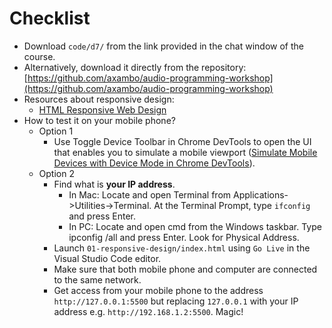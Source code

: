 # Checklist

- Download ```code/d7/``` from the link provided in the chat window of the course.
- Alternatively, download it directly from the repository: [https://github.com/axambo/audio-programming-workshop](https://github.com/axambo/audio-programming-workshop)
- Resources about responsive design:
    - [HTML Responsive Web Design](https://www.w3schools.com/html/html_responsive.asp)
- How to test it on your mobile phone?
    - Option 1
        - Use Toggle Device Toolbar in Chrome DevTools to open the UI that enables you to simulate a mobile viewport ([Simulate Mobile Devices with Device Mode in Chrome DevTools](https://developers.google.com/web/tools/chrome-devtools/device-mode/)). 
    - Option 2
        - Find what is **your IP address**.  
            - In Mac: Locate and open Terminal from Applications->Utilities->Terminal. At the Terminal Prompt, type ``ifconfig`` and press Enter.
            - In PC: Locate and open cmd from the Windows taskbar. Type ipconfig /all and press Enter. Look for Physical Address.
        - Launch ``01-responsive-design/index.html`` using ``Go Live`` in the Visual Studio Code editor.
        - Make sure that both mobile phone and computer are connected to the same network.
        - Get access from your mobile phone to the address ``http://127.0.0.1:5500`` but replacing ``127.0.0.1`` with your IP address e.g. ``http://192.168.1.2:5500``. Magic!
